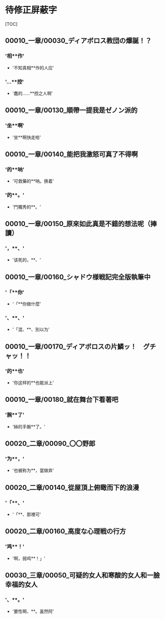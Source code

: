 # 待修正屏蔽字

[TOC]

## 00010_一章/00030_ディアボロス教団の爆誕！？

### '相**作'

- '不知真相**作的人应'

### '…**控'

- '蠢的……**控之人啊'


## 00010_一章/00130_順帶一提我是ゼノン派的

### '坐**啊'

- '坐**啊快走啦'


## 00010_一章/00140_能把我激怒可真了不得啊

### '的**呐'

- '可救藥的**呐。换着'

### '的**。'

- '鬥獨秀的**。'


## 00010_一章/00150_原來如此真是不錯的想法呢（捧讀）

### '，**、'

- '该死的，**、'


## 00010_一章/00160_シャドウ様戦記完全版執筆中

### '「**你'

- '「**你做什麼'

### '、**、'

- '「混、**、別以为'


## 00010_一章/00170_ディアボロスの片鱗ッ！　グチャッ！！

### '的**也'

- '你这样的**也能派上'


## 00010_一章/00180_就在舞台下看著吧

### '腕**了'

- '絲的手腕**了。'


## 00020_二章/00090_〇〇野郎

### '为**，'

- '也被称为**，當做弃'


## 00020_二章/00140_從屋頂上俯瞰而下的浪漫

### '「**、'

- '「**、那裡可'


## 00020_二章/00160_高度な心理戦の行方

### '鸡**！'

- '啊，弱鸡**！」'


## 00030_三章/00050_可疑的女人和寒酸的女人和一臉幸福的女人

### '、**。'

- '要性啊、**。虽然阿'
